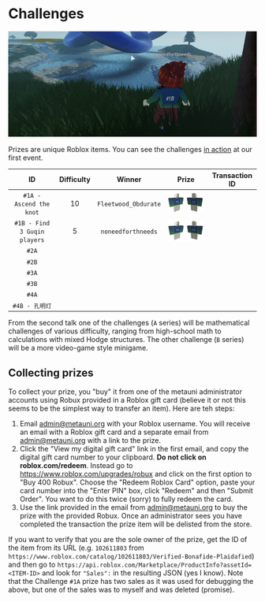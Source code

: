 # Challenges

<p align="center">
  <img src="winner.png">
</p>

Prizes are unique Roblox items. You can see the challenges [in action](https://youtu.be/xNqGxgiP0Cc?t=1440) at our first event.

| ID | Difficulty | Winner | Prize | Transaction ID |
| :--: | :----------: | :------: | :-----: | :--------------: |
| `#1A - Ascend the knot` | 10 | `Fleetwood_Obdurate` | ![](prize1a.png) | |
| `#1B - Find 3 Guqin players` | 5 | `noneedforthneeds` | ![](prize1b.png) | |
| `#2A` | | | | |
| `#2B` | | | | |
| `#3A` | | | | |
| `#3B` | | | | |
| `#4A` | | | | |
| `#4B - 孔明灯` | | | | |

From the second talk one of the challenges (`A` series) will be mathematical challenges of various difficulty, ranging from high-school math to calculations with mixed Hodge structures. The other challenge (`B` series) will be a more video-game style minigame.

## Collecting prizes

To collect your prize, you "buy" it from one of the metauni administrator accounts using Robux provided in a Roblox gift card (believe it or not this seems to be the simplest way to transfer an item). Here are teh steps:

1. Email <admin@metauni.org> with your Roblox username. You will receive an email with a Roblox gift card and a separate email from <admin@metauni.org> with a link to the prize.
2. Click the "View my digital gift card" link in the first email, and copy the digital gift card number to your clipboard. **Do not click on roblox.com/redeem**. Instead go to https://www.roblox.com/upgrades/robux and click on the first option to "Buy 400 Robux". Choose the "Redeem Roblox Card" option, paste your card number into the "Enter PIN" box, click "Redeem" and then "Submit Order". You want to do this twice (sorry) to fully redeem the card.
3. Use the link provided in the email from admin@metauni.org to buy the prize with the provided Robux. Once an administrator sees you have completed the transaction the prize item will be delisted from the store.

If you want to verify that you are the sole owner of the prize, get the ID of the item from its URL (e.g. `102611803` from `https://www.roblox.com/catalog/102611803/Verified-Bonafide-Plaidafied`) and then go to `https://api.roblox.com/Marketplace/ProductInfo?assetId=<ITEM-ID>` and look for `"Sales":` in the resulting JSON (yes I know). Note that the Challenge `#1A` prize has two sales as it was used for debugging the above, but one of the sales was to myself and was deleted (promise).

